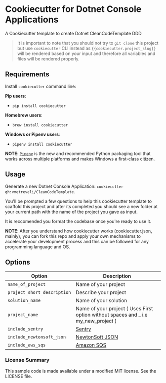 # Cookiecutter for Dotnet Console Applications

A Cookiecutter template to create Dotnet CleanCodeTemplate DDD

> It is important to note that you should not try to `git clone` this project but use `cookiecutter` CLI instead as ``{{cookiecutter.project_slug}}`` will be rendered based on your input and therefore all variables and files will be rendered properly.

## Requirements

Install `cookiecutter` command line:

**Pip users**:

* `pip install cookiecutter`

**Homebrew users**:

* `brew install cookiecutter`

**Windows or Pipenv users**:

* `pipenv install cookiecutter`

**NOTE**: [`Pipenv`](https://github.com/pypa/pipenv) is the new and recommended Python packaging tool that works across multiple platforms and makes Windows a first-class citizen.

## Usage

Generate a new Dotnet Console Application:
`cookiecutter gh:vmetreveli/CleanCodeTemplate`.

You'll be prompted a few questions to help this cookiecutter template to scaffold this project and after its completed you should see a new folder at your current path with the name of the project you gave as input.

It is reccomended you format the codebase once you're ready to use it.

**NOTE**: After you understand how cookiecutter works (cookiecutter.json, mainly), you can fork this repo and apply your own mechanisms to accelerate your development process and this can be followed for any programming language and OS.

## Options


Option | Description
------------------------------------------------- | ---------------------------------------------------------------------------------
`name_of_project` | Name of your project
`project_short_description` | Describe your project
`solution_name` | Name of your solution
`project_name` | Name of your project ( Uses First option without spaces and _ i.e my_new_project )
`include_sentry` | [Sentry](https://sentry.io/welcome/)
`include_newtonsoft_json` | [NewtonSoft JSON](https://www.newtonsoft.com/json)
`include_aws_sqs` | [Amazon SQS](https://aws.amazon.com/sqs/)

### License Summary

This sample code is made available under a modified MIT license. See the LICENSE file.
